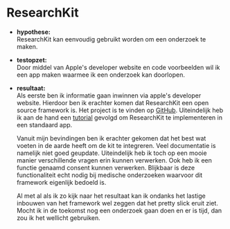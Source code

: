# ResearchKit

* **hypothese:**  
ResearchKit kan eenvoudig gebruikt worden om een onderzoek te maken.

* **testopzet:**  
Door middel van Apple's developer website en code voorbeelden wil ik een app maken waarmee ik een onderzoek kan doorlopen. 
 
* **resultaat:**  
Als eerste ben ik informatie gaan inwinnen via apple's developer website. Hierdoor ben ik erachter komen dat ResearchKit een open source framework is. Het project is te vinden op [GitHub](https://github.com/ResearchKit/ResearchKit). Uiteindelijk heb ik aan de hand een [tutorial](https://www.raywenderlich.com/104575/researchkit-tutorial-with-swift) gevolgd om ResearchKit te implementeren in een standaard app.

  Vanuit mijn bevindingen ben ik erachter gekomen dat het best wat voeten in de aarde heeft om de kit te integreren. Veel documentatie is namelijk niet goed geupdate. Uiteindelijk heb ik toch op een mooie manier verschillende vragen erin kunnen verwerken. Ook heb ik een functie genaamd consent kunnen verwerken. Blijkbaar is deze functionaliteit echt nodig bij medische onderzoeken waarvoor dit framework eigenlijk bedoeld is.
  
  Al met al als ik zo kijk naar het resultaat kan ik ondanks het lastige inbouwen van het framework wel zeggen dat het pretty slick eruit ziet. Mocht ik in de toekomst nog een onderzoek gaan doen en er is tijd, dan zou ik het wellicht gebruiken.